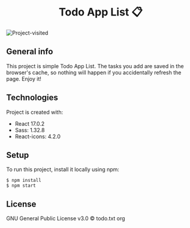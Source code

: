 <h1 align="center">
Todo App List 📋
</h1>

![Project-visited](https://enwg29n4ih11m71.m.pipedream.net/)

## General info
This project is simple Todo App List. The tasks you add are saved in the browser's cache, so nothing will happen if you accidentally refresh the page. Enjoy it! 
	
## Technologies
Project is created with:
* React 17.0.2
* Sass: 1.32.8
* React-icons: 4.2.0
	
## Setup
To run this project, install it locally using npm:

```
$ npm install
$ npm start
```

## License
GNU General Public License v3.0 © todo.txt org
